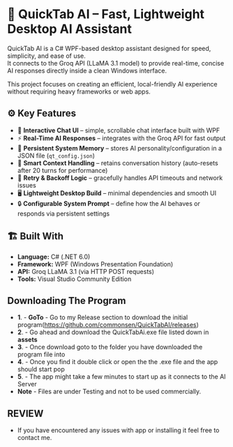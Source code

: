 # 🧠 QuickTab AI – Fast, Lightweight Desktop AI Assistant

QuickTab AI is a C# WPF-based desktop assistant designed for speed, simplicity, and ease of use.  
It connects to the Groq API (LLaMA 3.1 model) to provide real-time, concise AI responses directly inside a clean Windows interface.  

This project focuses on creating an efficient, local-friendly AI experience without requiring heavy frameworks or web apps.

## ⚙️ Key Features
- 💬 **Interactive Chat UI** – simple, scrollable chat interface built with WPF
- ⚡ **Real-Time AI Responses** – integrates with the Groq API for fast output
- 🧩 **Persistent System Memory** – stores AI personality/configuration in a JSON file (`qt_config.json`)
- 🧠 **Smart Context Handling** – retains conversation history (auto-resets after 20 turns for performance)
- 🔄 **Retry & Backoff Logic** – gracefully handles API timeouts and network issues
- 🖥️ **Lightweight Desktop Build** – minimal dependencies and smooth UI
- 🔒 **Configurable System Prompt** – define how the AI behaves or responds via persistent settings

## 🏗️ Built With
- **Language:** C# (.NET 6.0)
- **Framework:** WPF (Windows Presentation Foundation)
- **API:** Groq LLaMA 3.1 (via HTTP POST requests)
- **Tools:** Visual Studio Community Edition

## Downloading The Program
- **1**. - **GoTo** - Go to my Release section to download the initial program(https://github.com/commonsen/QuickTabAI/releases)
- **2**. - Go ahead and download the QuickTabAi.exe file listed down in **assets**
- **3**. - Once download goto to the folder you have downloaded the program file into 
- **4**. - Once you find it double click or open the the .exe file and the app should start pop
- **5**. - The app might take a few minutes to start up as it connects to the AI Server
- **Note** - Files are under Testing and not to be used commercially.

## REVIEW
- If you have encountered any issues with app or installing it feel free to contact me.
